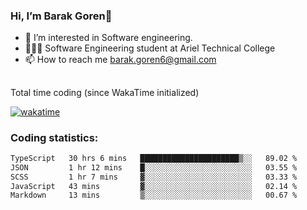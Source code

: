 ###  Hi, I’m Barak Goren👋
- 👀 I’m interested in Software engineering.
- 👨🏼‍🎓 Software Engineering student at Ariel Technical College
- 📫 How to reach me barak.goren6@gmail.com
##
Total time coding (since WakaTime initialized)

[![wakatime](https://wakatime.com/badge/user/5cc5ec80-a806-4ca2-a704-db29274e48cd.svg)](https://wakatime.com/@5cc5ec80-a806-4ca2-a704-db29274e48cd)

   
### Coding statistics:

<!--START_SECTION:waka-->

```txt
TypeScript   30 hrs 6 mins   ██████████████████████▒░░   89.02 %
JSON         1 hr 12 mins    █░░░░░░░░░░░░░░░░░░░░░░░░   03.55 %
SCSS         1 hr 7 mins     ▓░░░░░░░░░░░░░░░░░░░░░░░░   03.33 %
JavaScript   43 mins         ▓░░░░░░░░░░░░░░░░░░░░░░░░   02.14 %
Markdown     13 mins         ▒░░░░░░░░░░░░░░░░░░░░░░░░   00.67 %
```

<!--END_SECTION:waka-->

<!---
barakgoren/barakgoren is a ✨ special ✨ repository because its `README.md` (this file) appears on your GitHub profile.
You can click the Preview link to take a look at your changes.
--->
